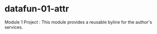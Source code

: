 # datafun-01-attr
Module 1 Project : This module provides a reusable byline for the author's services. 
